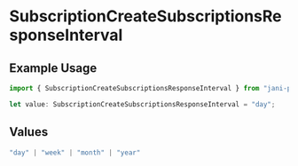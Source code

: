 # SubscriptionCreateSubscriptionsResponseInterval

## Example Usage

```typescript
import { SubscriptionCreateSubscriptionsResponseInterval } from "jani-payments/models/operations";

let value: SubscriptionCreateSubscriptionsResponseInterval = "day";
```

## Values

```typescript
"day" | "week" | "month" | "year"
```